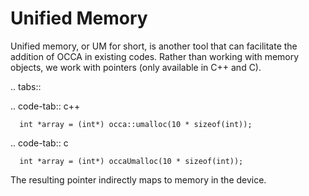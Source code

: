 Unified Memory
========================================

Unified memory, or UM for short, is another tool that can facilitate the addition of OCCA in existing codes.
Rather than working with memory objects, we work with pointers (only available in C++ and C).

.. tabs::

   .. code-tab:: c++

      int *array = (int*) occa::umalloc(10 * sizeof(int));

   .. code-tab:: c

      int *array = (int*) occaUmalloc(10 * sizeof(int));

The resulting pointer indirectly maps to memory in the device.
